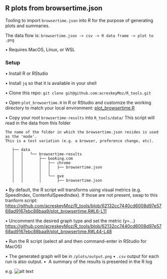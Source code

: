 ## R plots from browsertime.json


Tooling to import `browsertime.json` into R for the purpose of generating plots and summaries.

The data flow is:
```browsertime.json -> csv -> R data frame -> plot to .png```

• Requires MacOS, Linux, or WSL



### Setup

• Install R or RStudio

• Install `jq` so that it is available in your shell

• Clone this repo: ```git clone git@github.com:acreskeyMoz/R_tools.git```

• Open `plot_browsertime.R` in R or RStudio and customize the working directory to match your local environment:
[plot_browsertime.R](https://github.com/acreskeyMoz/R_tools/blob/62132cc7440cd6008d97e5768ad9167ebc88baa9/plot_browsertime.R#L4)

• Copy your root `browsertime-results` into `R_tools/data/`
This script will read in the data from this folder
  
    The name of the folder in which the browsertime.json resides is used as the 'mode'.
    This is a test variation (e.g. a browser, preference change, etc). 
  ```
     ├── data
     │   │   └── browsertime-results
     │   │       ├── booking.com
     │   │       │   ├── chrome
     │   │       │   │   ├── browsertime.json
     │   │       │   │   
     │   │       │   └── gve
     │   │       │       ├── browsertime.json
```

• By default, the R script will transforms using visual metrics (e.g. SpeedIndex, ContenfulSpeedIndex).
If those are not present, swap to this tranform script:
https://github.com/acreskeyMoz/R_tools/blob/62132cc7440cd6008d97e5768ad9167ebc88baa9/plot_browsertime.R#L6-L11

• Uncomment the desired graph type and set the metric (y=...)
https://github.com/acreskeyMoz/R_tools/blob/62132cc7440cd6008d97e5768ad9167ebc88baa9/plot_browsertime.R#L44-L48

• Run the R script (select all and then command-enter in RStudio for MacOS)

• The generated graph will be in `/plots/output.png`
• `.csv` output for each run is also output.
•  A summary of the results is presented in the R log

e.g.
![alt text](https://github.com/acreskeyMoz/R_tools/blob/master/sample.png)
